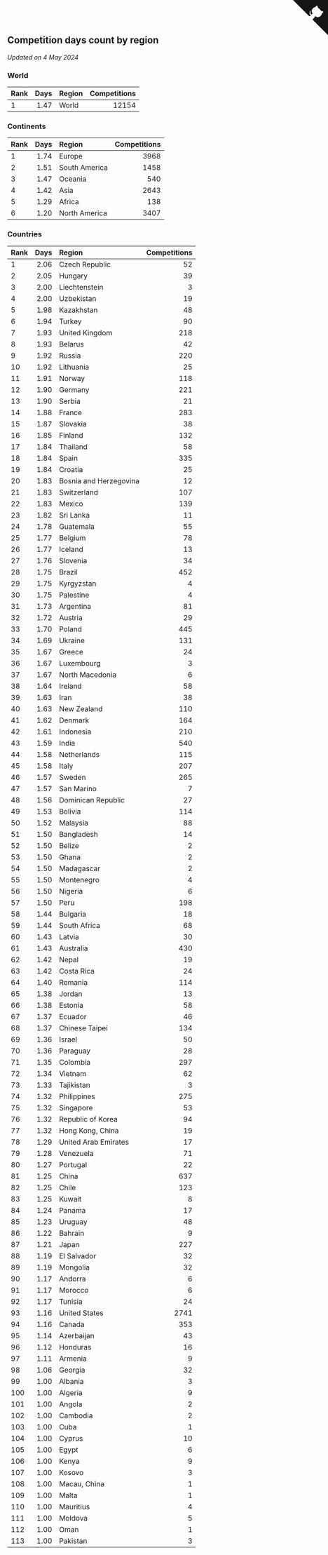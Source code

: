## Competition days count by region

*Updated on  4 May 2024*


### World

| Rank | Days | Region | Competitions |
| :--- | ---: | :--- | ---: |
| 1 | 1.47 | World | 12154 |

### Continents

| Rank | Days | Region | Competitions |
| :--- | ---: | :--- | ---: |
| 1 | 1.74 | Europe | 3968 |
| 2 | 1.51 | South America | 1458 |
| 3 | 1.47 | Oceania | 540 |
| 4 | 1.42 | Asia | 2643 |
| 5 | 1.29 | Africa | 138 |
| 6 | 1.20 | North America | 3407 |

### Countries

| Rank | Days | Region | Competitions |
| :--- | ---: | :--- | ---: |
| 1 | 2.06 | Czech Republic | 52 |
| 2 | 2.05 | Hungary | 39 |
| 3 | 2.00 | Liechtenstein | 3 |
| 4 | 2.00 | Uzbekistan | 19 |
| 5 | 1.98 | Kazakhstan | 48 |
| 6 | 1.94 | Turkey | 90 |
| 7 | 1.93 | United Kingdom | 218 |
| 8 | 1.93 | Belarus | 42 |
| 9 | 1.92 | Russia | 220 |
| 10 | 1.92 | Lithuania | 25 |
| 11 | 1.91 | Norway | 118 |
| 12 | 1.90 | Germany | 221 |
| 13 | 1.90 | Serbia | 21 |
| 14 | 1.88 | France | 283 |
| 15 | 1.87 | Slovakia | 38 |
| 16 | 1.85 | Finland | 132 |
| 17 | 1.84 | Thailand | 58 |
| 18 | 1.84 | Spain | 335 |
| 19 | 1.84 | Croatia | 25 |
| 20 | 1.83 | Bosnia and Herzegovina | 12 |
| 21 | 1.83 | Switzerland | 107 |
| 22 | 1.83 | Mexico | 139 |
| 23 | 1.82 | Sri Lanka | 11 |
| 24 | 1.78 | Guatemala | 55 |
| 25 | 1.77 | Belgium | 78 |
| 26 | 1.77 | Iceland | 13 |
| 27 | 1.76 | Slovenia | 34 |
| 28 | 1.75 | Brazil | 452 |
| 29 | 1.75 | Kyrgyzstan | 4 |
| 30 | 1.75 | Palestine | 4 |
| 31 | 1.73 | Argentina | 81 |
| 32 | 1.72 | Austria | 29 |
| 33 | 1.70 | Poland | 445 |
| 34 | 1.69 | Ukraine | 131 |
| 35 | 1.67 | Greece | 24 |
| 36 | 1.67 | Luxembourg | 3 |
| 37 | 1.67 | North Macedonia | 6 |
| 38 | 1.64 | Ireland | 58 |
| 39 | 1.63 | Iran | 38 |
| 40 | 1.63 | New Zealand | 110 |
| 41 | 1.62 | Denmark | 164 |
| 42 | 1.61 | Indonesia | 210 |
| 43 | 1.59 | India | 540 |
| 44 | 1.58 | Netherlands | 115 |
| 45 | 1.58 | Italy | 207 |
| 46 | 1.57 | Sweden | 265 |
| 47 | 1.57 | San Marino | 7 |
| 48 | 1.56 | Dominican Republic | 27 |
| 49 | 1.53 | Bolivia | 114 |
| 50 | 1.52 | Malaysia | 88 |
| 51 | 1.50 | Bangladesh | 14 |
| 52 | 1.50 | Belize | 2 |
| 53 | 1.50 | Ghana | 2 |
| 54 | 1.50 | Madagascar | 2 |
| 55 | 1.50 | Montenegro | 4 |
| 56 | 1.50 | Nigeria | 6 |
| 57 | 1.50 | Peru | 198 |
| 58 | 1.44 | Bulgaria | 18 |
| 59 | 1.44 | South Africa | 68 |
| 60 | 1.43 | Latvia | 30 |
| 61 | 1.43 | Australia | 430 |
| 62 | 1.42 | Nepal | 19 |
| 63 | 1.42 | Costa Rica | 24 |
| 64 | 1.40 | Romania | 114 |
| 65 | 1.38 | Jordan | 13 |
| 66 | 1.38 | Estonia | 58 |
| 67 | 1.37 | Ecuador | 46 |
| 68 | 1.37 | Chinese Taipei | 134 |
| 69 | 1.36 | Israel | 50 |
| 70 | 1.36 | Paraguay | 28 |
| 71 | 1.35 | Colombia | 297 |
| 72 | 1.34 | Vietnam | 62 |
| 73 | 1.33 | Tajikistan | 3 |
| 74 | 1.32 | Philippines | 275 |
| 75 | 1.32 | Singapore | 53 |
| 76 | 1.32 | Republic of Korea | 94 |
| 77 | 1.32 | Hong Kong, China | 19 |
| 78 | 1.29 | United Arab Emirates | 17 |
| 79 | 1.28 | Venezuela | 71 |
| 80 | 1.27 | Portugal | 22 |
| 81 | 1.25 | China | 637 |
| 82 | 1.25 | Chile | 123 |
| 83 | 1.25 | Kuwait | 8 |
| 84 | 1.24 | Panama | 17 |
| 85 | 1.23 | Uruguay | 48 |
| 86 | 1.22 | Bahrain | 9 |
| 87 | 1.21 | Japan | 227 |
| 88 | 1.19 | El Salvador | 32 |
| 89 | 1.19 | Mongolia | 32 |
| 90 | 1.17 | Andorra | 6 |
| 91 | 1.17 | Morocco | 6 |
| 92 | 1.17 | Tunisia | 24 |
| 93 | 1.16 | United States | 2741 |
| 94 | 1.16 | Canada | 353 |
| 95 | 1.14 | Azerbaijan | 43 |
| 96 | 1.12 | Honduras | 16 |
| 97 | 1.11 | Armenia | 9 |
| 98 | 1.06 | Georgia | 32 |
| 99 | 1.00 | Albania | 3 |
| 100 | 1.00 | Algeria | 9 |
| 101 | 1.00 | Angola | 2 |
| 102 | 1.00 | Cambodia | 2 |
| 103 | 1.00 | Cuba | 1 |
| 104 | 1.00 | Cyprus | 10 |
| 105 | 1.00 | Egypt | 6 |
| 106 | 1.00 | Kenya | 9 |
| 107 | 1.00 | Kosovo | 3 |
| 108 | 1.00 | Macau, China | 1 |
| 109 | 1.00 | Malta | 1 |
| 110 | 1.00 | Mauritius | 4 |
| 111 | 1.00 | Moldova | 5 |
| 112 | 1.00 | Oman | 1 |
| 113 | 1.00 | Pakistan | 3 |


<a href="https://github.com/JustinTimeCuber/wca_statistics" class="github-corner" aria-label="View source on Github"><svg width="80" height="80" viewBox="0 0 250 250" style="fill:#151513; color:#fff; position: absolute; top: 0; border: 0; right: 0;" aria-hidden="true"><path d="M0,0 L115,115 L130,115 L142,142 L250,250 L250,0 Z"></path><path d="M128.3,109.0 C113.8,99.7 119.0,89.6 119.0,89.6 C122.0,82.7 120.5,78.6 120.5,78.6 C119.2,72.0 123.4,76.3 123.4,76.3 C127.3,80.9 125.5,87.3 125.5,87.3 C122.9,97.6 130.6,101.9 134.4,103.2" fill="currentColor" style="transform-origin: 130px 106px;" class="octo-arm"></path><path d="M115.0,115.0 C114.9,115.1 118.7,116.5 119.8,115.4 L133.7,101.6 C136.9,99.2 139.9,98.4 142.2,98.6 C133.8,88.0 127.5,74.4 143.8,58.0 C148.5,53.4 154.0,51.2 159.7,51.0 C160.3,49.4 163.2,43.6 171.4,40.1 C171.4,40.1 176.1,42.5 178.8,56.2 C183.1,58.6 187.2,61.8 190.9,65.4 C194.5,69.0 197.7,73.2 200.1,77.6 C213.8,80.2 216.3,84.9 216.3,84.9 C212.7,93.1 206.9,96.0 205.4,96.6 C205.1,102.4 203.0,107.8 198.3,112.5 C181.9,128.9 168.3,122.5 157.7,114.1 C157.9,116.9 156.7,120.9 152.7,124.9 L141.0,136.5 C139.8,137.7 141.6,141.9 141.8,141.8 Z" fill="currentColor" class="octo-body"></path></svg></a><style>.github-corner:hover .octo-arm{animation:octocat-wave 560ms ease-in-out}@keyframes octocat-wave{0%,100%{transform:rotate(0)}20%,60%{transform:rotate(-25deg)}40%,80%{transform:rotate(10deg)}}@media (max-width:500px){.github-corner:hover .octo-arm{animation:none}.github-corner .octo-arm{animation:octocat-wave 560ms ease-in-out}}</style>
